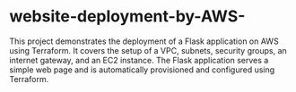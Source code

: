 # website-deployment-by-AWS-
This project demonstrates the deployment of a Flask application on AWS using Terraform. It covers the setup of a VPC, subnets, security groups, an internet gateway, and an EC2 instance. The Flask application serves a simple web page and is automatically provisioned and configured using Terraform.

